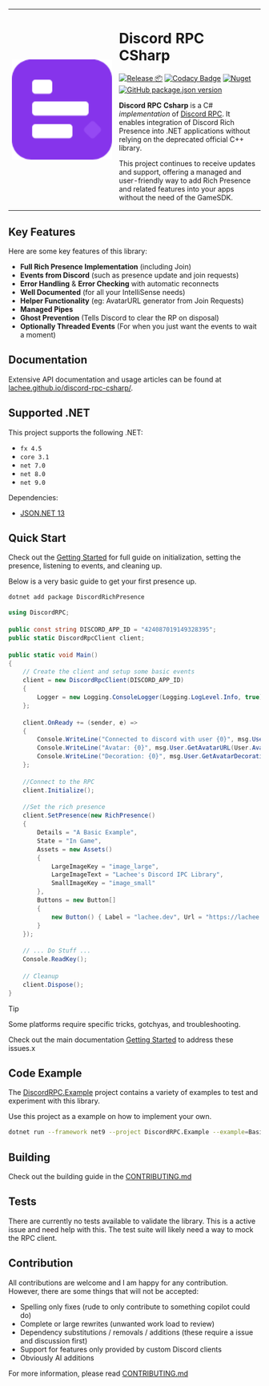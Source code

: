 <table frame="void">
    <tr>
      <td width="200px">
        <img src="https://raw.githubusercontent.com/Lachee/discord-rpc-csharp/master/Resources/logo.png" align="center" width="100%" />
      </td>
      <td>
        <h1>Discord RPC CSharp</h1>
        <p>
			<a href="https://github.com/Lachee/discord-rpc-csharp/actions/workflows/release.yml"><img src="https://github.com/Lachee/discord-rpc-csharp/actions/workflows/release.yml/badge.svg" alt="Release 📦" /></a>
			<a href="https://app.codacy.com/gh/Lachee/discord-rpc-csharp/dashboard?utm_source=gh&utm_medium=referral&utm_content=&utm_campaign=Badge_grade"><img src="https://app.codacy.com/project/badge/Grade/30c4e9f58b7f4a058f79ad0acd743edf" alt="Codacy Badge" /></a>
			<a href="https://www.nuget.org/packages/DiscordRichPresence/"><img src="https://img.shields.io/nuget/v/DiscordRichPresence.svg" alt="Nuget" /></a>
			<a href="https://github.com/Lachee/discord-rpc-csharp/tags"><img src="https://img.shields.io/github/package-json/v/lachee/discord-rpc-csharp?label=release" alt="GitHub package.json version" /></a>
        </p>
		<p>
			<strong>Discord RPC Csharp</strong> is a C# <em>implementation</em> of <a href="https://github.com/discordapp/discord-rpc">Discord RPC</a>. 
			It enables integration of Discord Rich Presence into .NET applications without relying on the deprecated official C++ library.
		</p>
		<p>
			This project continues to receive updates and support, offering a managed and user-friendly way to add Rich Presence and related features into your apps without the need of the GameSDK.
		</p>
      </td>
    </tr>
</table>

## Key Features

Here are some key features of this library:
 - **Full Rich Presence Implementation** (including Join)
 - **Events from Discord** (such as presence update and join requests)
 - **Error Handling** & **Error Checking** with automatic reconnects
 - **Well Documented** (for all your IntelliSense needs)
 - **Helper Functionality** (eg: AvatarURL generator from Join Requests)
 - **Managed Pipes**
 - **Ghost Prevention** (Tells Discord to clear the RP on disposal)
 - **Optionally Threaded Events** (For when you just want the events to wait a moment)

## Documentation
Extensive API documentation and usage articles can be found at [lachee.github.io/discord-rpc-csharp/](https://lachee.github.io/discord-rpc-csharp/).

## Supported .NET
This project supports the following .NET:
- `fx 4.5`
- `core 3.1`
- `net 7.0`
- `net 8.0`
- `net 9.0`

Dependencies:
- [JSON.NET 13](https://www.nuget.org/packages/newtonsoft.json/)
 
## Quick Start
Check out the [Getting Started](https://lachee.github.io/discord-rpc-csharp/articles/getting_started/introduction.html) for full guide on initialization, setting the presence, listening to events, and cleaning up.

Below is a very basic guide to get your first presence up.

```sh
dotnet add package DiscordRichPresence
```

```csharp
using DiscordRPC;

public const string DISCORD_APP_ID = "424087019149328395";
public static DiscordRpcClient client;

public static void Main() 
{
	// Create the client and setup some basic events
	client = new DiscordRpcClient(DISCORD_APP_ID)
	{
		Logger = new Logging.ConsoleLogger(Logging.LogLevel.Info, true)
	};

	client.OnReady += (sender, e) =>
	{
		Console.WriteLine("Connected to discord with user {0}", msg.User.Username);
		Console.WriteLine("Avatar: {0}", msg.User.GetAvatarURL(User.AvatarFormat.WebP));
		Console.WriteLine("Decoration: {0}", msg.User.GetAvatarDecorationURL());
	};
	
	//Connect to the RPC
	client.Initialize();

	//Set the rich presence
	client.SetPresence(new RichPresence()
	{
		Details = "A Basic Example",
		State = "In Game",
		Assets = new Assets()
		{
			LargeImageKey = "image_large",
			LargeImageText = "Lachee's Discord IPC Library",
			SmallImageKey = "image_small"
		},
		Buttons = new Button[]
		{
			new Button() { Label = "lachee.dev", Url = "https://lachee.dev/" }
		}
	});	

	// ... Do Stuff ... 
	Console.ReadKey();

	// Cleanup
	client.Dispose();
}
```

> [!TIP]
> Some platforms require specific tricks, gotchyas, and troubleshooting.
>
> Check out the main documentation [Getting Started](https://lachee.github.io/discord-rpc-csharp/articles/getting_started/introduction.html) to address these issues.x


## Code Example
The [DiscordRPC.Example](https://github.com/Lachee/discord-rpc-csharp/blob/master/DiscordRPC.Example/) project contains a variety of examples to test and experiment with this library.

Use this project as a example on how to implement your own.

```sh
dotnet run --framework net9 --project DiscordRPC.Example --example=Basic
```

## Building
Check out the building guide in the [CONTRIBUTING.md](https://github.com/Lachee/discord-rpc-csharp/blob/master/CONTRIBUTING.md)

## Tests
There are currently no tests available to validate the library. This is a active issue and need help with this.
The test suite will likely need a way to mock the RPC client.

## Contribution
All contributions are welcome and I am happy for any contribution. However, there are some things that will not be accepted:
- Spelling only fixes (rude to only contribute to something copilot could do)
- Complete or large rewrites (unwanted work load to review)
- Dependency substitutions / removals / additions (these require a issue and discussion first)
- Support for features only provided by custom Discord clients
- Obviously AI additions

For more information, please read [CONTRIBUTING.md](https://github.com/Lachee/discord-rpc-csharp/blob/master/CONTRIBUTING.md)
